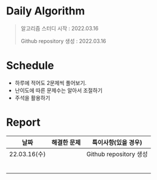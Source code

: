# Daily Algorithm 

> 알고리즘 스터디 시작 : 2022.03.16
>
> Github repository 생성 : 2022.03.16



# Schedule

- 하루에 적어도 2문제씩 풀어보기.
- 난이도에 따른 문제수는 알아서 조절하기 
- 주석을 활용하기

# Report

|     날짜     | 해결한 문제 |  특이사항(있을 경우)   |
| :----------: | :---------: | :--------------------: |
| 22.03.16(수) |             | Github repository 생성 |
|              |             |                        |
|              |             |                        |
|              |             |                        |
|              |             |                        |
|              |             |                        |
|              |             |                        |





